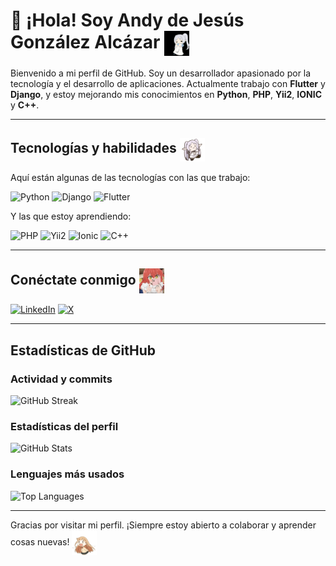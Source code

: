 # 👋 ¡Hola! Soy Andy de Jesús González Alcázar  <img src="./frieren-ch-dance.gif" width="40" style="vertical-align:middle"/>

Bienvenido a mi perfil de GitHub. Soy un desarrollador apasionado por la tecnología y el desarrollo de aplicaciones. Actualmente trabajo con **Flutter** y **Django**, y estoy mejorando mis conocimientos en **Python**, **PHP**, **Yii2**, **IONIC** y **C++**.

---

## Tecnologías y habilidades <img src="./frieren-dance.gif" width="40" style="vertical-align:middle"/>

Aquí están algunas de las tecnologías con las que trabajo:

![Python](https://img.shields.io/badge/Python-FFD43B?style=for-the-badge&logo=python&logoColor=blue)
![Django](https://img.shields.io/badge/Django-092E20?style=for-the-badge&logo=django&logoColor=green)
![Flutter](https://img.shields.io/badge/Flutter-02569B?style=for-the-badge&logo=flutter&logoColor=white)

Y las que estoy aprendiendo:

![PHP](https://img.shields.io/badge/PHP-777BB4?style=for-the-badge&logo=php&logoColor=white)
![Yii2](https://img.shields.io/badge/Yii2-FF0033?style=for-the-badge&logo=Yii&logoColor=white)
![Ionic](https://img.shields.io/badge/Ionic-3880FF?style=for-the-badge&logo=ionic&logoColor=white)
![C++](https://img.shields.io/badge/C++-00599C?style=for-the-badge&logo=c%2B%2B&logoColor=white)

---

## Conéctate conmigo <img src="./call.gif" width="40" style="vertical-align:middle"/>

[![LinkedIn](https://img.shields.io/badge/LinkedIn-%230077B5.svg?logo=linkedin&logoColor=white)](https://www.linkedin.com/in/andy-de-jesús-gonzález-alcázar) 
[![X](https://img.shields.io/badge/Facebook-black.svg?logo=X&logoColor=white)](https://www.facebook.com/Theblackfenix937)

---

## Estadísticas de GitHub

### Actividad y commits
![GitHub Streak](https://github-readme-streak-stats.herokuapp.com/?user=Blackfenix937&theme=dark&hide_border=false)

### Estadísticas del perfil
![GitHub Stats](https://github-readme-stats.vercel.app/api?username=Blackfenix937&theme=dark&hide_border=false&include_all_commits=false&count_private=false)

### Lenguajes más usados
![Top Languages](https://github-readme-stats.vercel.app/api/top-langs/?username=Blackfenix937&layout=compact&theme=dark&hide_border=true)

---

Gracias por visitar mi perfil. ¡Siempre estoy abierto a colaborar y aprender cosas nuevas! <img src="./anime.gif" width="40" style="vertical-align:middle"/>
